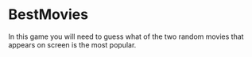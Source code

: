 # BestMovies
In this game you will need to guess what of the two random movies that appears on screen is the most popular.
